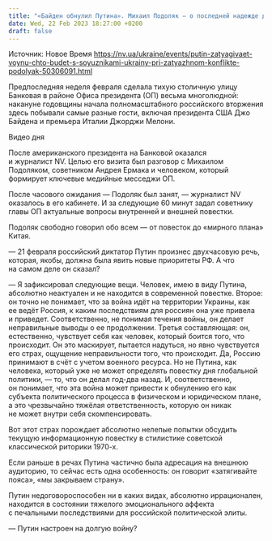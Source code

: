 ```yaml
---
title: "«Байден обнулил Путина». Михаил Подоляк — о последней надежде диктатора и приемлемых для Украины сроках завершения войны, — интервью NV"
date: Wed, 22 Feb 2023 18:27:00 +0200
draft: false
---
```

Источник: Новое Время https://nv.ua/ukraine/events/putin-zatyagivaet-voynu-chto-budet-s-soyuznikami-ukrainy-pri-zatyazhnom-konflikte-podolyak-50306091.html


Предпоследняя неделя февраля сделала тихую столичную улицу Банковая в районе Офиса президента (ОП) весьма многолюдной: накануне годовщины начала полномасштабного российского вторжения здесь побывали самые разные гости, включая президента США Джо Байдена и премьера Италии Джорджи Мелони.

  Видео дня   

После американского президента на Банковой оказался и журналист NV. Целью его визита был разговор с Михаилом Подоляком, советником Андрея Ермака и человеком, который формирует ключевые медийные месседжи ОП.

После часового ожидания — Подоляк был занят, — журналист NV оказалось в его кабинете. И за следующие 60 минут задал советнику главы ОП актуальные вопросы внутренней и внешней повестки.

Подоляк свободно говорил обо всем — от повесток до «мирного плана» Китая.

— 21 февраля российский диктатор Путин произнес двухчасовую речь, которая, якобы, должна была явить новые приоритеты РФ. А что на самом деле он сказал?

— Я зафиксировал следующие вещи. Человек, имею в виду Путина, абсолютно неактуален и не находится в современной повестке. Второе: он точно не понимает, что за война идёт на территории Украины, как ее ведёт Россия, к каким последствиям для россиян она уже привела и приведет. Соответственно, не понимая течения войны, он делает неправильные выводы о ее продолжении. Третья составляющая: он, естественно, чувствует себя как человек, который боится того, что происходит. Он это маскирует, пытается надуться, но явно чувствуется его страх, ощущение неправильности того, что происходит. Да, Россию принимают в счёт с учетом военного ресурса. Но не Путина, как человека, который уже не может определять повестку дня глобальной политики, — то, что он делал год-два назад. И, соответственно, он понимает, что эта война может привести к обнулению его как субъекта политического процесса в физическом и юридическом плане, а это чрезвычайно тяжёлая ответственность, которую он никак не может внутри себя скомпенсировать.

Вот этот страх порождает абсолютно нелепые попытки обсудить текущую информационную повестку в стилистике советской классической риторики 1970-х.

Если раньше в речах Путина частично была адресация на внешнюю аудиторию, то сейчас есть одна особенность: он говорит «затягивайте пояса», «мы закрываем страну».

Путин недоговороспособен ни в каких видах, абсолютно иррационален, находится в состоянии тяжелого эмоционального аффекта с печальными последствиями для российской политической элиты.

— Путин настроен на долгую войну?
